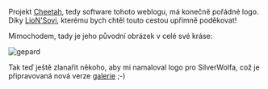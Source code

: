 <!-- dcterms:identifier = riderweblog#15 -->
<!-- dcterms:title = Konečně pořádné logo! -->
<!-- np9:categoryId = 2 -->
<!-- x4w:category = Lidé a jiná zvěř -->
<!-- np9:authorId = 1 -->
<!-- np9:authorEmail = michal.valasek@altairis.cz -->
<!-- dcterms:creator = Michal Altair Valášek -->
<!-- dcterms:created = 2003-02-21T05:30:39+01:00 -->
<!-- dcterms:dateAccepted = 2003-02-21T05:30:39+01:00 -->

Projekt [Cheetah](/AboutCheetah.aspx), tedy software tohoto weblogu, má konečně pořádné logo. Díky [LioN'Sovi](http://www.tigress.com/lions/), kterému bych chtěl touto cestou upřímně poděkovat!

Mimochodem, tady je jeho původní obrázek v celé své kráse:

![gepard](https://www.cdn.altairis.cz/Blog/cheetah.gif)

Tak teď ještě zlanařit někoho, aby mi namaloval logo pro SilverWolfa, což je připravovaná nová verze [galerie](http://gallery.rider.cz/) ;-)